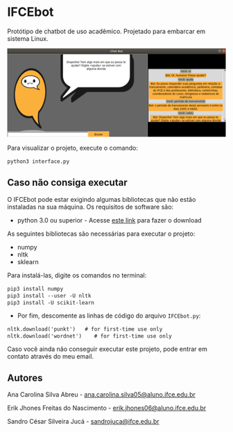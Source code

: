 # IFCEbot

Protótipo de chatbot de uso acadêmico. Projetado para embarcar em sistema Linux.

![IFCEbot](images/chatbotEmFuncionamento.png)

Para visualizar o projeto, execute o comando:

```
python3 interface.py
```

## Caso não consiga executar

O IFCEbot pode estar exigindo algumas bibliotecas que não estão instaladas na sua máquina. Os requisitos de software são:

* python 3.0 ou superior - Acesse [este link](https://www.python.org/downloads/) para fazer o download

As seguintes bibliotecas são necessárias para executar o projeto:

* numpy
* nltk
* sklearn

Para instalá-las, digite os comandos no terminal:

```
pip3 install numpy
pip3 install --user -U nltk
pip3 install -U scikit-learn
```

* Por fim, descomente as linhas de código do arquivo `IFCEbot.py`:

```
nltk.download('punkt')   # for first-time use only
nltk.download('wordnet')    # for first-time use only
```

Caso você ainda não conseguir executar este projeto, pode entrar em contato através do meu email.

## Autores

Ana Carolina Silva Abreu - ana.carolina.silva05@aluno.ifce.edu.br

Erik Jhones Freitas do Nascimento - erik.jhones06@aluno.ifce.edu.br

Sandro César Silveira Jucá - sandrojuca@ifce.edu.br